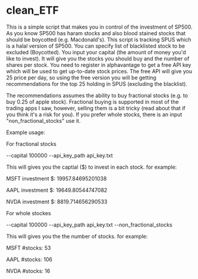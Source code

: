 # clean_ETF
This is a simple script that makes you in control of the investment of SP500. As you know SP500 has haram stocks and also blood stained stocks that should be boycotted (e.g. Macdonald's). This script is tracking SPUS which is a halal version of SP500. You can specify list of blacklisted stock to be excluded (Boycotted). You input your capital (the amount of money you'd like to invest). It will give you the stocks you should buy and the number of shares per stock. You need to register in alphavantage to get a free API key which will be used to get up-to-date stock prices. The free API will give you 25 price per day, so using the free version you will be getting recommendations for the top 25 holding in SPUS (excluding the blacklist).

The recommendations assumes the ability to buy fractional stocks (e.g. to buy 0.25 of apple stock). Fractional buying is supported in most of the trading apps I saw, however, selling them is a bit tricky (read about that if you think it's a risk for you). If you prefer whole stocks, there is an input "non_fractional_stocks" use it.

Example usage:

For fractional stocks

--capital 100000 --api_key_path api_key.txt

This will gives you the captial ($) to invest in each stock. for example:

MSFT investment $:  19957.84695201038

AAPL investment $:  19649.80544747082

NVDA investment $:  8819.714656290533



For whole stockes

--capital 100000 --api_key_path api_key.txt --non_fractional_stocks

This will gives you the the number of stocks. for example:

MSFT #stocks:  53

AAPL #stocks:  106

NVDA #stocks:  16



